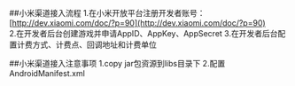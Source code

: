 ##小米渠道接入流程
	1.在小米开放平台注册开发者账号：
[http://dev.xiaomi.com/doc/?p=90](http://dev.xiaomi.com/doc/?p=90)   
    2.在开发者后台创建游戏并申请AppID、AppKey、AppSecret
	3.在开发者后台配置计费方式、计费点、回调地址和计费单位

##小米渠道接入注意事项
	1.copy jar包资源到libs目录下
	2.配置AndroidManifest.xml